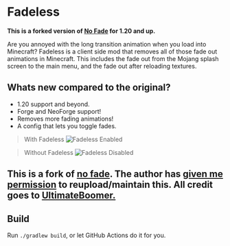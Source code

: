 # Fadeless
**This is a forked version of [No Fade](https://github.com/UltimateBoomer/mc-no-fade) for 1.20 and up.**


Are you annoyed with the long transition animation when you load into Minecraft? Fadeless is a client side mod that removes all of those fade out animations in Minecraft. This includes the fade out from the Mojang splash screen to the main menu, and the fade out after reloading textures.
## **Whats new compared to the original?**
- 1.20 support and beyond.
- Forge and NeoForge support!
- Removes more fading animations!
- A config that lets you toggle fades.

> With Fadeless
![Fadeless Enabled](https://raw.githubusercontent.com/DerpDerpling/Fadeless/refs/heads/1.21/assets/fadeless_enabled.webp)

> Without Fadeless
![Fadeless Disabled](https://raw.githubusercontent.com/DerpDerpling/Fadeless/refs/heads/1.21/assets/fadeless_disabled.webp)
## This is a fork of [no fade](https://github.com/UltimateBoomer/mc-no-fade). The author has [given me permission](https://raw.githubusercontent.com/DerpDerpling/i.derpy.xyz/main/img/proof.png) to reupload/maintain this. All credit goes to [UltimateBoomer.](https://github.com/UltimateBoomer)

## Build
Run `./gradlew build`, or let GitHub Actions do it for you.